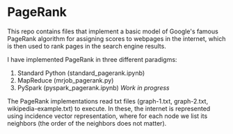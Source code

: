 # PageRank

This repo contains files that implement a basic model of Google's famous PageRank algorithm for assigning scores to webpages in the internet, which is then used to rank pages in the search engine results. 



I have implemented PageRank in three different paradigms:
1. Standard Python (standard_pagerank.ipynb)
2. MapReduce (mrjob_pagerank.py)
3. PySpark (pyspark_pagerank.ipynb) *Work in progress*

The PageRank implementations read txt files (graph-1.txt, graph-2.txt, wikipedia-example.txt) to execute. In these, the internet is represented using incidence vector representation, where for each node we list its neighbors (the
order of the neighbors does not matter).
